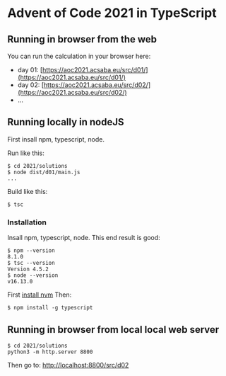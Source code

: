 # Advent of Code 2021 in TypeScript

## Running in browser from the web

You can run the calculation in your browser here:

* day 01: [https://aoc2021.acsaba.eu/src/d01/](https://aoc2021.acsaba.eu/src/d01/)
* day 02: [https://aoc2021.acsaba.eu/src/d02/](https://aoc2021.acsaba.eu/src/d02/)
* ...

## Running locally in nodeJS

First insall npm, typescript, node.


Run like this:
```
$ cd 2021/solutions
$ node dist/d01/main.js
...
```

Build like this:
```
$ tsc
```

### Installation
Insall npm, typescript, node. This end result is good:

```
$ npm --version
8.1.0
$ tsc --version
Version 4.5.2
$ node --version
v16.13.0
```

First [install nvm](https://github.com/nvm-sh/nvm#install--update-script)
Then:

```
$ npm install -g typescript
```

## Running in browser from local local web server


```
$ cd 2021/solutions
python3 -m http.server 8800
```

Then go to: [http://localhost:8800/src/d02](http://localhost:8800/src/d02)
